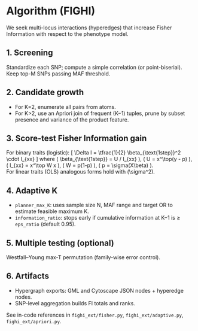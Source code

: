 # Algorithm (FIGHI)

We seek multi-locus interactions (hyperedges) that increase Fisher Information with respect to the phenotype model.

## 1. Screening
Standardize each SNP; compute a simple correlation (or point-biserial). Keep top-M SNPs passing MAF threshold.

## 2. Candidate growth
- For K=2, enumerate all pairs from atoms.
- For K>2, use an Apriori join of frequent (K−1) tuples, prune by subset presence and variance of the product feature.

## 3. Score-test Fisher Information gain
For binary traits (logistic):
\[
\Delta I = \tfrac{1}{2} \beta_{\text{1step}}^2 \cdot I_{xx}
\]
where \( \beta_{\text{1step}} = U / I_{xx} \), \( U = x^\top(y - p) \), \( I_{xx} = x^\top W x \), \( W = p(1-p) \), \( p = \sigma(X\beta) \).  
For linear traits (OLS) analogous forms hold with \(\sigma^2\).

## 4. Adaptive K
- `planner_max_K`: uses sample size N, MAF range and target OR to estimate feasible maximum K.
- `information_ratio`: stops early if cumulative information at K−1 is ≥ `eps_ratio` (default 0.95).

## 5. Multiple testing (optional)
Westfall–Young max-T permutation (family-wise error control).

## 6. Artifacts
- Hypergraph exports: GML and Cytoscape JSON nodes + hyperedge nodes.
- SNP-level aggregation builds FI totals and ranks.

See in-code references in `fighi_ext/fisher.py`, `fighi_ext/adaptive.py`, `fighi_ext/apriori.py`.
